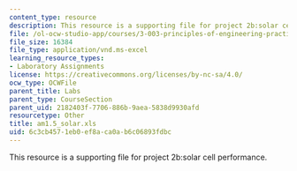 ```yaml
---
content_type: resource
description: This resource is a supporting file for project 2b:solar cell performance.
file: /ol-ocw-studio-app/courses/3-003-principles-of-engineering-practice-spring-2010/6c3cb4571eb0ef8aca0ab6c06893fdbc_am1.5_solar.xls
file_size: 16384
file_type: application/vnd.ms-excel
learning_resource_types:
- Laboratory Assignments
license: https://creativecommons.org/licenses/by-nc-sa/4.0/
ocw_type: OCWFile
parent_title: Labs
parent_type: CourseSection
parent_uid: 2182403f-7706-886b-9aea-5838d9930afd
resourcetype: Other
title: am1.5_solar.xls
uid: 6c3cb457-1eb0-ef8a-ca0a-b6c06893fdbc
---
```

This resource is a supporting file for project 2b:solar cell performance.